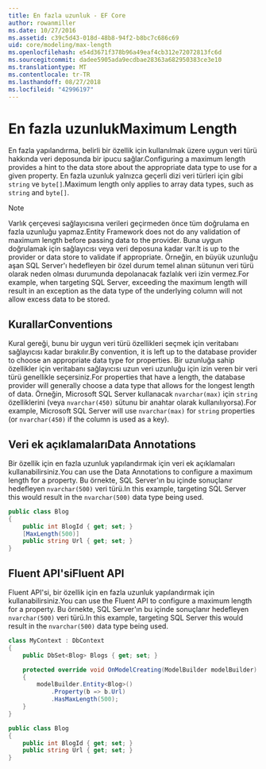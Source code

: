 ```yaml
---
title: En fazla uzunluk - EF Core
author: rowanmiller
ms.date: 10/27/2016
ms.assetid: c39c5d43-018d-48b8-94f2-b8bc7c686c69
uid: core/modeling/max-length
ms.openlocfilehash: e54d3671f378b96a49eaf4cb312e72072813fc6d
ms.sourcegitcommit: dadee5905ada9ecdbae28363a682950383ce3e10
ms.translationtype: MT
ms.contentlocale: tr-TR
ms.lasthandoff: 08/27/2018
ms.locfileid: "42996197"
---
```

# <a name="maximum-length"></a><span data-ttu-id="a09e8-102">En fazla uzunluk</span><span class="sxs-lookup"><span data-stu-id="a09e8-102">Maximum Length</span></span>

<span data-ttu-id="a09e8-103">En fazla yapılandırma, belirli bir özellik için kullanılmak üzere uygun veri türü hakkında veri deposunda bir ipucu sağlar.</span><span class="sxs-lookup"><span data-stu-id="a09e8-103">Configuring a maximum length provides a hint to the data store about the appropriate data type to use for a given property.</span></span> <span data-ttu-id="a09e8-104">En fazla uzunluk yalnızca geçerli dizi veri türleri için gibi `string` ve `byte[]`.</span><span class="sxs-lookup"><span data-stu-id="a09e8-104">Maximum length only applies to array data types, such as `string` and `byte[]`.</span></span>

> [!NOTE]  
> <span data-ttu-id="a09e8-105">Varlık çerçevesi sağlayıcısına verileri geçirmeden önce tüm doğrulama en fazla uzunluğu yapmaz.</span><span class="sxs-lookup"><span data-stu-id="a09e8-105">Entity Framework does not do any validation of maximum length before passing data to the provider.</span></span> <span data-ttu-id="a09e8-106">Buna uygun doğrulamak için sağlayıcısı veya veri deposuna kadar var.</span><span class="sxs-lookup"><span data-stu-id="a09e8-106">It is up to the provider or data store to validate if appropriate.</span></span> <span data-ttu-id="a09e8-107">Örneğin, en büyük uzunluğu aşan SQL Server'ı hedefleyen bir özel durum temel alınan sütunun veri türü olarak neden olması durumunda depolanacak fazlalık veri izin vermez.</span><span class="sxs-lookup"><span data-stu-id="a09e8-107">For example, when targeting SQL Server, exceeding the maximum length will result in an exception as the data type of the underlying column will not allow excess data to be stored.</span></span>

## <a name="conventions"></a><span data-ttu-id="a09e8-108">Kurallar</span><span class="sxs-lookup"><span data-stu-id="a09e8-108">Conventions</span></span>

<span data-ttu-id="a09e8-109">Kural gereği, bunu bir uygun veri türü özellikleri seçmek için veritabanı sağlayıcısı kadar bırakılır.</span><span class="sxs-lookup"><span data-stu-id="a09e8-109">By convention, it is left up to the database provider to choose an appropriate data type for properties.</span></span> <span data-ttu-id="a09e8-110">Bir uzunluğa sahip özellikler için veritabanı sağlayıcısı uzun veri uzunluğu için izin veren bir veri türü genellikle seçersiniz.</span><span class="sxs-lookup"><span data-stu-id="a09e8-110">For properties that have a length, the database provider will generally choose a data type that allows for the longest length of data.</span></span> <span data-ttu-id="a09e8-111">Örneğin, Microsoft SQL Server kullanacak `nvarchar(max)` için `string` özelliklerini (veya `nvarchar(450)` sütunu bir anahtar olarak kullanılıyorsa).</span><span class="sxs-lookup"><span data-stu-id="a09e8-111">For example, Microsoft SQL Server will use `nvarchar(max)` for `string` properties (or `nvarchar(450)` if the column is used as a key).</span></span>

## <a name="data-annotations"></a><span data-ttu-id="a09e8-112">Veri ek açıklamaları</span><span class="sxs-lookup"><span data-stu-id="a09e8-112">Data Annotations</span></span>

<span data-ttu-id="a09e8-113">Bir özellik için en fazla uzunluk yapılandırmak için veri ek açıklamaları kullanabilirsiniz.</span><span class="sxs-lookup"><span data-stu-id="a09e8-113">You can use the Data Annotations to configure a maximum length for a property.</span></span> <span data-ttu-id="a09e8-114">Bu örnekte, SQL Server'ın bu içinde sonuçlanır hedefleyen `nvarchar(500)` veri türü.</span><span class="sxs-lookup"><span data-stu-id="a09e8-114">In this example, targeting SQL Server this would result in the `nvarchar(500)` data type being used.</span></span>

<!-- [!code-csharp[Main](samples/core/Modeling/DataAnnotations/Samples/MaxLength.cs?highlight=4)] -->
``` csharp
public class Blog
{
    public int BlogId { get; set; }
    [MaxLength(500)]
    public string Url { get; set; }
}
```

## <a name="fluent-api"></a><span data-ttu-id="a09e8-115">Fluent API'si</span><span class="sxs-lookup"><span data-stu-id="a09e8-115">Fluent API</span></span>

<span data-ttu-id="a09e8-116">Fluent API'si, bir özellik için en fazla uzunluk yapılandırmak için kullanabilirsiniz.</span><span class="sxs-lookup"><span data-stu-id="a09e8-116">You can use the Fluent API to configure a maximum length for a property.</span></span> <span data-ttu-id="a09e8-117">Bu örnekte, SQL Server'ın bu içinde sonuçlanır hedefleyen `nvarchar(500)` veri türü.</span><span class="sxs-lookup"><span data-stu-id="a09e8-117">In this example, targeting SQL Server this would result in the `nvarchar(500)` data type being used.</span></span>

<!-- [!code-csharp[Main](samples/core/Modeling/FluentAPI/Samples/MaxLength.cs?highlight=7,8,9)] -->
``` csharp
class MyContext : DbContext
{
    public DbSet<Blog> Blogs { get; set; }

    protected override void OnModelCreating(ModelBuilder modelBuilder)
    {
        modelBuilder.Entity<Blog>()
            .Property(b => b.Url)
            .HasMaxLength(500);
    }
}

public class Blog
{
    public int BlogId { get; set; }
    public string Url { get; set; }
}
```

